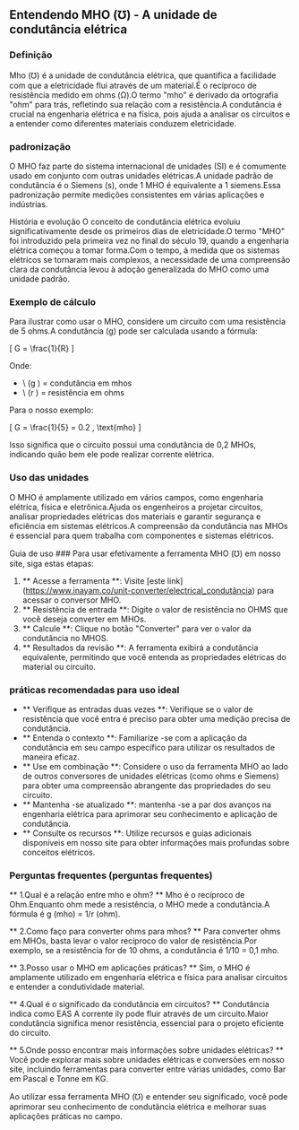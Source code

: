## Entendendo MHO (℧) - A unidade de condutância elétrica

### Definição
Mho (℧) é a unidade de condutância elétrica, que quantifica a facilidade com que a eletricidade flui através de um material.É o recíproco de resistência medido em ohms (Ω).O termo "mho" é derivado da ortografia "ohm" para trás, refletindo sua relação com a resistência.A condutância é crucial na engenharia elétrica e na física, pois ajuda a analisar os circuitos e a entender como diferentes materiais conduzem eletricidade.

### padronização
O MHO faz parte do sistema internacional de unidades (SI) e é comumente usado em conjunto com outras unidades elétricas.A unidade padrão de condutância é o Siemens (s), onde 1 MHO é equivalente a 1 siemens.Essa padronização permite medições consistentes em várias aplicações e indústrias.

História e evolução
O conceito de condutância elétrica evoluiu significativamente desde os primeiros dias de eletricidade.O termo "MHO" foi introduzido pela primeira vez no final do século 19, quando a engenharia elétrica começou a tomar forma.Com o tempo, à medida que os sistemas elétricos se tornaram mais complexos, a necessidade de uma compreensão clara da condutância levou à adoção generalizada do MHO como uma unidade padrão.

### Exemplo de cálculo
Para ilustrar como usar o MHO, considere um circuito com uma resistência de 5 ohms.A condutância (g) pode ser calculada usando a fórmula:

\[ G = \frac{1}{R} \]

Onde:
- \ (g \) = condutância em mhos
- \ (r \) = resistência em ohms

Para o nosso exemplo:

\[ G = \frac{1}{5} = 0.2 \, \text{mho} \]

Isso significa que o circuito possui uma condutância de 0,2 MHOs, indicando quão bem ele pode realizar corrente elétrica.

### Uso das unidades
O MHO é amplamente utilizado em vários campos, como engenharia elétrica, física e eletrônica.Ajuda os engenheiros a projetar circuitos, analisar propriedades elétricas dos materiais e garantir segurança e eficiência em sistemas elétricos.A compreensão da condutância nas MHOs é essencial para quem trabalha com componentes e sistemas elétricos.

Guia de uso ###
Para usar efetivamente a ferramenta MHO (℧) em nosso site, siga estas etapas:

1. ** Acesse a ferramenta **: Visite [este link] (https://www.inayam.co/unit-converter/electrical_condutância) para acessar o conversor MHO.
2. ** Resistência de entrada **: Digite o valor de resistência no OHMS que você deseja converter em MHOs.
3. ** Calcule **: Clique no botão "Converter" para ver o valor da condutância no MHOS.
4. ** Resultados da revisão **: A ferramenta exibirá a condutância equivalente, permitindo que você entenda as propriedades elétricas do material ou circuito.

### práticas recomendadas para uso ideal
- ** Verifique as entradas duas vezes **: Verifique se o valor de resistência que você entra é preciso para obter uma medição precisa de condutância.
- ** Entenda o contexto **: Familiarize -se com a aplicação da condutância em seu campo específico para utilizar os resultados de maneira eficaz.
- ** Use em combinação **: Considere o uso da ferramenta MHO ao lado de outros conversores de unidades elétricas (como ohms e Siemens) para obter uma compreensão abrangente das propriedades do seu circuito.
- ** Mantenha -se atualizado **: mantenha -se a par dos avanços na engenharia elétrica para aprimorar seu conhecimento e aplicação de condutância.
- ** Consulte os recursos **: Utilize recursos e guias adicionais disponíveis em nosso site para obter informações mais profundas sobre conceitos elétricos.

### Perguntas frequentes (perguntas frequentes)

** 1.Qual é a relação entre mho e ohm? **
Mho é o recíproco de Ohm.Enquanto ohm mede a resistência, o MHO mede a condutância.A fórmula é g (mho) = 1/r (ohm).

** 2.Como faço para converter ohms para mhos? **
Para converter ohms em MHOs, basta levar o valor recíproco do valor de resistência.Por exemplo, se a resistência for de 10 ohms, a condutância é 1/10 = 0,1 mho.

** 3.Posso usar o MHO em aplicações práticas? **
Sim, o MHO é amplamente utilizado em engenharia elétrica e física para analisar circuitos e entender a condutividade material.

** 4.Qual é o significado da condutância em circuitos? **
Condutância indica como EAS A corrente ily pode fluir através de um circuito.Maior condutância significa menor resistência, essencial para o projeto eficiente do circuito.

** 5.Onde posso encontrar mais informações sobre unidades elétricas? **
Você pode explorar mais sobre unidades elétricas e conversões em nosso site, incluindo ferramentas para converter entre várias unidades, como Bar em Pascal e Tonne em KG.

Ao utilizar essa ferramenta MHO (℧) e entender seu significado, você pode aprimorar seu conhecimento de condutância elétrica e melhorar suas aplicações práticas no campo.